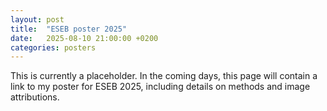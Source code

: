 ```yaml
---
layout: post
title:  "ESEB poster 2025"
date:   2025-08-10 21:00:00 +0200
categories: posters
---
```



This is currently a placeholder. In the coming days, this page will contain a link to my poster for ESEB 2025, including details on methods and image attributions.
